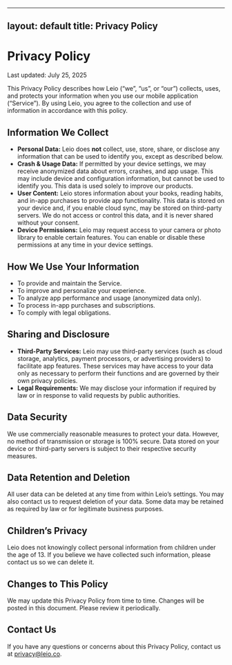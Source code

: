 
---
layout: default
title: Privacy Policy
---

# Privacy Policy

Last updated: July 25, 2025

This Privacy Policy describes how Leio (“we”, “us”, or “our”) collects, uses, and protects your information when you use our mobile application (“Service”). By using Leio, you agree to the collection and use of information in accordance with this policy.

## Information We Collect

- **Personal Data:** Leio does **not** collect, use, store, share, or disclose any information that can be used to identify you, except as described below.
- **Crash & Usage Data:** If permitted by your device settings, we may receive anonymized data about errors, crashes, and app usage. This may include device and configuration information, but cannot be used to identify you. This data is used solely to improve our products.
- **User Content:** Leio stores information about your books, reading habits, and in-app purchases to provide app functionality. This data is stored on your device and, if you enable cloud sync, may be stored on third-party servers. We do not access or control this data, and it is never shared without your consent.
- **Device Permissions:** Leio may request access to your camera or photo library to enable certain features. You can enable or disable these permissions at any time in your device settings.

## How We Use Your Information

- To provide and maintain the Service.
- To improve and personalize your experience.
- To analyze app performance and usage (anonymized data only).
- To process in-app purchases and subscriptions.
- To comply with legal obligations.

## Sharing and Disclosure

- **Third-Party Services:** Leio may use third-party services (such as cloud storage, analytics, payment processors, or advertising providers) to facilitate app features. These services may have access to your data only as necessary to perform their functions and are governed by their own privacy policies.
- **Legal Requirements:** We may disclose your information if required by law or in response to valid requests by public authorities.

## Data Security

We use commercially reasonable measures to protect your data. However, no method of transmission or storage is 100% secure. Data stored on your device or third-party servers is subject to their respective security measures.

## Data Retention and Deletion

All user data can be deleted at any time from within Leio’s settings. You may also contact us to request deletion of your data. Some data may be retained as required by law or for legitimate business purposes.

## Children’s Privacy

Leio does not knowingly collect personal information from children under the age of 13. If you believe we have collected such information, please contact us so we can delete it.

## Changes to This Policy

We may update this Privacy Policy from time to time. Changes will be posted in this document. Please review it periodically.

## Contact Us

If you have any questions or concerns about this Privacy Policy, contact us at privacy@leio.co.
